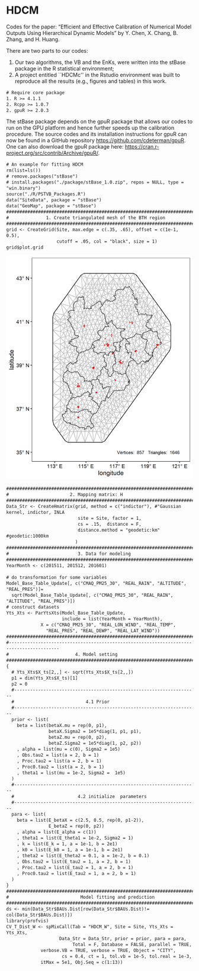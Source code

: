 # HDCM
Codes for the paper: “Efficient and Effective Calibration of Numerical Model Outputs Using Hierarchical Dynamic Models” by Y. Chen, X. Chang, B. Zhang, and H. Huang. 

There are two parts to our codes: 
1. Our two algorithms, the VB and the EnKs, were written into the stBase package in the R statistical environment;
2. A project entitled ``HDCMc'' in the Rstudio environment was built to reproduce all the results (e.g., figures and tables) in this work. 

```
# Require core package
1. R >= 4.1.1
2. Rcpp >= 1.0.7
2. gpuR >= 2.0.3
```

The stBase package depends on the gpuR package that allows our codes to run on the GPU platform and hence further speeds up the calibration procedure. The source codes and its installation instructions for gpuR can now be found in a GitHub repository https://github.com/cdeterman/gpuR. One can also download the gpuR package here: https://cran.r-project.org/src/contrib/Archive/gpuR/.


```
# An example for fitting HDCM 
rm(list=ls())
# remove.packages("stBase")
# install.packages("./package/stBase_1.0.zip", repos = NULL, type = "win.binary")
source("./R/PSTVB_Packages.R")
data("SiteData", package = "stBase")
data("GeoMap", package = "stBase")
##########################################################################################
#              1. Create triangulated mesh of the BTH region
##########################################################################################
grid <- CreateGrid(Site, max.edge = c(.35, .65), offset = c(1e-1, 0.5),
                   cutoff = .05, col = "black", size = 1)
grid$plot.grid
```
![](./HDCMc/figure/Fig4.png)
```
##########################################################################################
#                       2. Mapping matrix: H
##########################################################################################
Data_Str <- CreateHmatrix(grid, method = c("indictor"), #"Gaussian kernel, indictor, INLA
                           site = Site, factor = 1, 
                           cs = .15,  distance = F,
                           distance.method = "geodetic:km" #geodetic:1000km
                          )
##########################################################################################
#                          3. Data for modeling 
##########################################################################################
YearMonth <- c(201511, 201512, 201601)

# do transformation for some variables 
Model_Base_Table_Update[, c("CMAQ_PM25_30", "REAL_RAIN", "ALTITUDE", "REAL_PRES")]=
  sqrt(Model_Base_Table_Update[, c("CMAQ_PM25_30", "REAL_RAIN", "ALTITUDE", "REAL_PRES")])
# construct datasets  
Yts_Xts <- ParYtsXts(Model_Base_Table_Update, 
                     include = list(YearMonth = YearMonth),
		     X = c("CMAQ_PM25_30", "REAL_LON_WIND", "REAL_TEMP",
			   "REAL_PRES", "REAL_DEWP", "REAL_LAT_WIND"))
##########################################################################################
#-----------------------------------------------------------------------------------------
#                         4. Model setting
##########################################################################################
{
  # Yts_Xts$X_ts[2,,] <- sqrt(Yts_Xts$X_ts[2,,])
  p1 = dim(Yts_Xts$X_ts)[1]
  p2 = 0
  #---------------------------------------------------------------------
  #                           4.1 Prior
  #---------------------------------------------------------------------
  prior <- list(
    beta = list(betaX.mu = rep(0, p1),
                betaX.Sigma2 = 1e5*diag(1, p1, p1),
                betaZ.mu = rep(0, p2),
                betaZ.Sigma2 = 1e5*diag(1, p2, p2))
    , alpha = list(mu = c(0), Sigma2 = 1e5)
    , Obs.tau2 = list(a = 2, b = 1)
    , Proc.tau2 = list(a = 2, b = 1)
    , Proc0.tau2 = list(a = 2, b = 1)
    , theta1 = list(mu = 1e-2, Sigma2 =  1e5)
  )
  #---------------------------------------------------------------------
  #                        4.2 initialize  parameters
  #---------------------------------------------------------------------
  para <- list(
    beta = list(E_betaX = c(2.5, 0.5, rep(0, p1-2)), 
                E_betaZ = rep(0, p2))
    , alpha = list(E_alpha = c(1))
    , theta1 = list(E_theta1 = 1e-2, Sigma2 = 1)
    , k = list(E_k = 1, a = 1e-1, b = 2e1)
    , k0 = list(E_k0 = 1, a = 1e-1, b = 2e1)
    , theta2 = list(E_theta2 = 0.1, a = 1e-2, b = 0.1) 
    , Obs.tau2 = list(E_tau2 = 1, a = 2, b = 1)
    , Proc.tau2 = list(E_tau2 = 1, a = 2, b = 1)
    , Proc0.tau2 = list(E_tau2 = 1, a = 2, b = 1)
  )
}
##########################################################################################
#                           Model fitting and prediction
##########################################################################################
ds <- min(Data_Str$BAUs.Dist[row(Data_Str$BAUs.Dist)!= col(Data_Str$BAUs.Dist)])
library(profvis)
CV_T_Dist_W <- spMixCall(Tab = "HDCM_W", Site = Site, Yts_Xts = Yts_Xts, 
            		Data_Str = Data_Str, prior = prior, para = para, 
                         Total = F, Database = FALSE, parallel = TRUE, 
			 verbose.VB = TRUE, verbose = TRUE, Object = "CITY",
            		 cs = 0.4, ct = 1, tol.vb = 1e-5, tol.real = 1e-3, 
			 itMax = 5e1, Obj.Seq = c(1:13))

```
